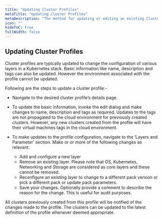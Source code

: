 ```yaml
---
title: "Updating Cluster Profiles"
metaTitle: "Updating Cluster Profiles"
metaDescription: "The method for updating or editing an existing Cluster Profile on Spectro Cloud"
icon: ""
hideToC: true
fullWidth: false
---
```


## Updating Cluster Profiles

Cluster profiles are typically updated to change the configuration of various layers in a Kubernetes stack. Basic information like name, description and tags can also be updated. However the environment associated with the profile cannot be updated.

Following are the steps to update a cluster profile:-

* Navigate  to the desired cluster profile’s details page.

* To update the basic information, invoke the edit dialog and make changes to name, description and tags as required. Updates to the tags are not propagated to the cloud environment for previously created clusters. However, any new clusters created from the profile will have their virtual machines tags in the cloud environment.

* To make updates to the profile configuration, navigate to the ‘Layers and Parameter’ section. Make or or more of the following changes as relevant.
  * Add and configure a new layer
  * Remove an existing layer. Please note that OS, Kubernetes, Networking and Storage are considered as core layers and these cannot be removed.
  * Reconfigure an existing layer to change to a different pack version or  pick a different pack or update pack parameters.
  * Save your changes. Optionally provide a comment to describe the reason for the change. This is useful for audit purposes.

All clusters previously created from this profile will be notified of the changes made to the profile. The clusters can be updated to the latest definition of the profile whenever deemed appropriate.
